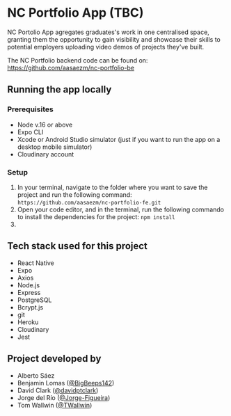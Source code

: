 # NC Portfolio App (TBC)

NC Portolio App agregates graduates's work in one centralised space, granting them the opportunity to gain visibility and showcase their skills to potential employers uploading video demos of projects they've built. 

The NC Portfolio backend code can be found on: https://github.com/aasaezm/nc-portfolio-be

## Running the app locally

### Prerequisites
* Node v.16 or above
* Expo CLI
* Xcode or Android Studio simulator (just if you want to run the app on a desktop mobile simulator)
* Cloudinary account

### Setup
1. In your terminal, navigate to the folder where you want to save the project and run the following command:
 `https://github.com/aasaezm/nc-portfolio-fe.git`
2. Open your code editor, and in the terminal, run the following commando to install the dependencies for the project:
`npm install`
3.




## Tech stack used for this project
* React Native
* Expo
* Axios
* Node.js
* Express
* PostgreSQL
* Bcrypt.js
* git
* Heroku
* Cloudinary
* Jest

## Project developed by 

* Alberto Sáez
* Benjamin Lomas ([@BigBeeps142](https://github.com/BigBeeps142))
* David Clark ([@davidptclark](https://github.com/davidptclark))
* Jorge del Río ([@Jorge-Figueira](https://github.com/Jorge-Figueira))
* Tom Wallwin ([@TWallwin](https://github.com/TWallwin))

